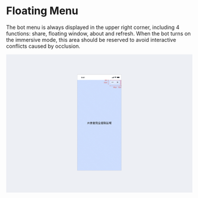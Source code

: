# Floating Menu

The bot menu is always displayed in the upper right corner, including 4 functions: share, floating window, about and refresh. When the bot turns on the immersive mode, this area should be reserved to avoid interactive conflicts caused by occlusion.

![TODO: English Version Img, Nav-capsule](./overview-nav-capsule.png)